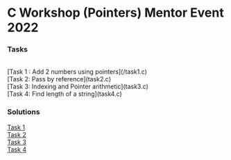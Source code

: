 # C Workshop (Pointers) Mentor Event 2022

### Tasks 
 <br>
[Task 1 : Add 2 numbers using pointers](/task1.c)  <br> 
[Task 2:  Pass by reference](task2.c)  <br>
[Task 3: Indexing and Pointer arithmetic](task3.c) <br>
[Task 4: Find  length of a string](task4.c) <br>


### Solutions <br>

[Task 1](/solutions/task1-solution.c) <br>
[Task 2](/solutions/task2-solution.c) <br>
[Task 3](/solutions/task3-solution.c) <br>
[Task 4](/solutions/task4-solution.c) <br>